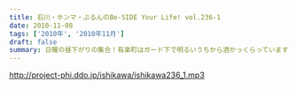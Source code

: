 ```yaml
---
title: 石川・ホンマ・ぶるんのBe-SIDE Your Life! vol.236-1
date: 2010-11-08
tags: ['2010年', '2010年11月']
draft: false
summary: 日曜の昼下がりの集合！有楽町はガード下で明るいうちから酒かっくらっています！！NAMAE
---
```


http://project-phi.ddo.jp/ishikawa/ishikawa236_1.mp3

